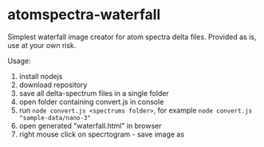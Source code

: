 # atomspectra-waterfall

Simplest waterfall image creator for atom spectra delta files.
Provided as is, use at your own risk.

Usage:
1) install nodejs
2) download repository
3) save all delta-spectrum files in a single folder
4) open folder containing convert.js in console
5) run ```node convert.js <spectrums folder>```, for example ```node convert.js "sample-data/nano-3"```
6) open generated "waterfall.html" in browser
7) right mouse click on specrtogram - save image as